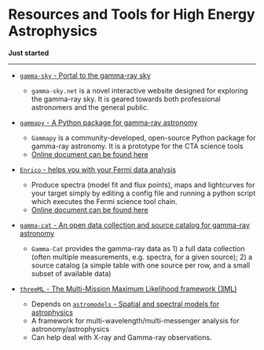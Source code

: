 # Resources and Tools for High Energy Astrophysics

**Just started**

----

* [`gamma-sky` - Portal to the gamma-ray sky](http://gamma-sky.net/)
    - `gamma-sky.net` is a novel interactive website designed for exploring the gamma-ray sky. It is geared towards both professional astronomers and the general public.

* [`gammapy` - A Python package for gamma-ray astronomy](https://github.com/gammapy/gammapy)
    - `Gammapy` is a community-developed, open-source Python package for gamma-ray astronomy. It is a prototype for the CTA science tools
    - [Online document can be found here](https://docs.gammapy.org/0.12/)

* [`Enrico` - helps you with your Fermi data analysis](https://github.com/gammapy/enrico)
    - Produce spectra (model fit and flux points), maps and lightcurves for your target simply by editing a config file and running a python script which executes the Fermi science tool chain.
    - [Online document can be found here](https://enrico.readthedocs.io/en/latest/)

* [`gamma-cat` - An open data collection and source catalog for gamma-ray astronomy](https://github.com/gammapy/gamma-cat/tree/master/gammacat)
    - `Gamma-Cat` provides the gamma-ray data as 1) a full data collection (often multiple measurements, e.g. spectra, for a given source); 2) a source catalog (a simple table with one source per row, and a small subset of available data)

* [`threeML` - The Multi-Mission Maximum Likelihood framework (3ML)](https://github.com/threeML/threeML)
    - Depends on [`astromodels` - Spatial and spectral models for astrophysics](https://github.com/threeML/astromodels)
    - A framework for multi-wavelength/multi-messenger analysis for astronomy/astrophysics
    - Can help deal with X-ray and Gamma-ray observations.